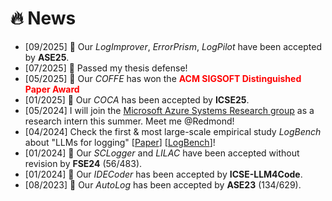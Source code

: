 # 🔥 News
- [09/2025] 🎉 Our *LogImprover*, *ErrorPrism*, *LogPilot* have been accepted by **ASE25**.
- [07/2025] 🎉 Passed my thesis defense!
- [05/2025] 🎉 Our *COFFE* has won the <span style="color:red">**ACM SIGSOFT Distinguished Paper Award**</span>
- [01/2025] 🎉 Our *COCA* has been accepted by **ICSE25**.
- [05/2024] I will join the [Microsoft Azure Systems Research group](https://www.microsoft.com/en-us/research/group/azure-research-systems/overview/) as a research intern this summer. Meet me @Redmond!
- [04/2024] Check the first & most large-scale empirical study *LogBench* about "LLMs for logging" [[Paper](https://arxiv.org/abs/2307.05950)] [[LogBench](https://github.com/YichenLi00/LoggingStudy)]!
- [01/2024] 🎉 Our *SCLogger* and *LILAC* have been accepted without revision by **FSE24** (56/483).
- [01/2024] 🎉 Our *IDECoder* has been accepted by **ICSE-LLM4Code**.
- [08/2023] 🎉 Our *AutoLog* has been accepted by **ASE23** (134/629).
